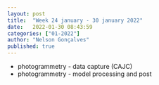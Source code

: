 ```yaml
---
layout: post
title:  "Week 24 january - 30 january 2022"
date:   2022-01-30 08:43:59
categories: ["01-2022"]
author: "Nelson Gonçalves"
published: true
---
```


* photogrammetry - data capture (CAJC)
* photogrammetry - model processing and post

